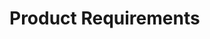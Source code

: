 # **Product Requirements**

### **<TITLE >**

**Target Release:**

**Document Status: In-progress**

**Document Owner: Fernando Sanchez**

**Designer:**

**Tech Lead:**

**Technical Writers:**

## **Objective**

Give context of how this project fits into the organization’s strategic goals.

#### **Vision**

Where you want your your product to be in the future

#### **Goals**

-   List product goals including their timeframe & success metric.

#### **Initiatives**

-   List high level product initiatives

#### **Persona(s)**

Who the product is for.

## **Release**

**Release Details**

**Release**

Release name

**Date**

Release date

**Initiative**

Initiative that the release relates to

**Milestones**

Release milestones

**Features**

Features included in the release

**Dependencies**

Release dependencies

## **Features**

### **Name of Feature 1**

**Feature:** Feature or user story name.

**Description:** Description of what the new feature will do.

**Purpose:** Task or action the user wants to accomplish

**User Value:** Pain point or challenge

**Assumption:** Business, user or technical assumptions

**Not Doing:** Anything that is out of scope for this feature

**Acceptance Criteria:** Conditions of acceptance

### **Name of Feature 2**

…

## **User Flow and design**

_Insert wireframes and mockups._

## **Analytics**

**Key Performance Indicator**

**Baseline**

**Target**

**Timeframe**

## **Future Work**

**Future Features**

**Purpose**

**Priority**

**Timeframe**